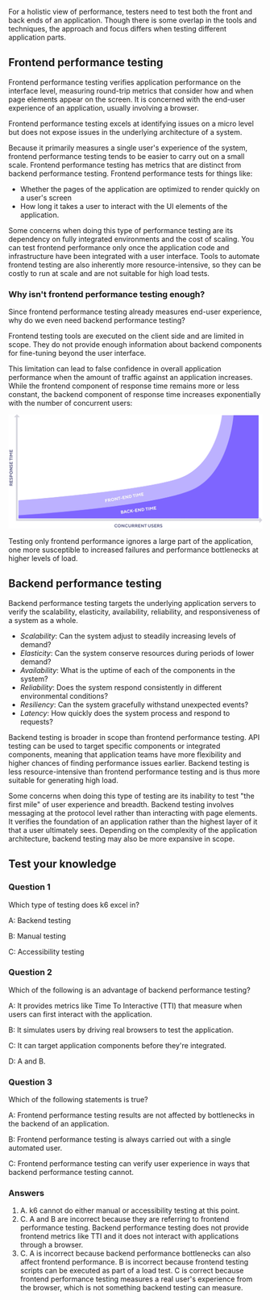 For a holistic view of performance, testers need to test both the front and back ends of an application. Though there is some overlap in the tools and techniques, the approach and focus differs when testing different application parts.

## Frontend performance testing

Frontend performance testing verifies application performance on the interface level, measuring round-trip metrics that consider how and when page elements appear on the screen. It is concerned with the end-user experience of an application, usually involving a browser.

Frontend performance testing excels at identifying issues on a micro level but does not expose issues in the underlying architecture of a system.

Because it primarily measures a single user's experience of the system, frontend performance testing tends to be easier to carry out on a small scale.
Frontend performance testing has metrics that are distinct from backend performance testing. Frontend performance tests for things like:
- Whether the pages of the application are optimized to render quickly on a user's screen
- How long it takes a user to interact with the UI elements of the application.

Some concerns when doing this type of performance testing are its dependency on fully integrated environments and the cost of scaling. You can test frontend performance only once the application code and infrastructure have been integrated with a user interface. Tools to automate frontend testing are also inherently more resource-intensive, so they can be costly to run at scale and are not suitable for high load tests.


### Why isn't frontend performance testing enough?

Since frontend performance testing already measures end-user experience, why do we even need backend performance testing?

Frontend testing tools are executed on the client side and are limited in scope. They do not provide enough information about backend components for fine-tuning beyond the user interface.

This limitation can lead to false confidence in overall application performance when the amount of traffic against an application increases. While the frontend component of response time remains more or less constant, the backend component of response time increases exponentially with the number of concurrent users:

![A chart aggregating front and backend response times. As concurrency increases, backend response time becomes much longer.](../../images/frontend-backend.png)

Testing only frontend performance ignores a large part of the application, one more susceptible to increased failures and performance bottlenecks at higher levels of load.


## Backend performance testing

Backend performance testing targets the underlying application servers to verify the scalability, elasticity, availability, reliability, and responsiveness of a system as a whole.

- *Scalability*: Can the system adjust to steadily increasing levels of demand?
- *Elasticity*: Can the system conserve resources during periods of lower demand?
- *Availability*: What is the uptime of each of the components in the system?
- *Reliability*: Does the system respond consistently in different environmental conditions?
- *Resiliency*: Can the system gracefully withstand unexpected events?
- *Latency*: How quickly does the system process and respond to requests?

Backend testing is broader in scope than frontend performance testing. API testing can be used to target specific components or integrated components, meaning that application teams have more flexibility and higher chances of finding performance issues earlier. Backend testing is less resource-intensive than frontend performance testing and is thus more suitable for generating high load.

Some concerns when doing this type of testing are its inability to test "the first mile" of user experience and breadth. Backend testing involves messaging at the protocol level rather than interacting with page elements. It verifies the foundation of an application rather than the highest layer of it that a user ultimately sees. Depending on the complexity of the application architecture, backend testing may also be more expansive in scope.

## Test your knowledge

### Question 1

Which type of testing does k6 excel in?

A: Backend testing

B: Manual testing

C: Accessibility testing

### Question 2

Which of the following is an advantage of backend performance testing?

A: It provides metrics like Time To Interactive (TTI) that measure when users can first interact with the application.

B: It simulates users by driving real browsers to test the application.

C: It can target application components before they're integrated.

D: A and B.

### Question 3

Which of the following statements is true?

A: Frontend performance testing results are not affected by bottlenecks in the backend of an application.

B: Frontend performance testing is always carried out with a single automated user.

C: Frontend performance testing can verify user experience in ways that backend performance testing cannot.

### Answers

1. A. k6 cannot do either manual or accessibility testing at this point.
2. C. A and B are incorrect because they are referring to frontend performance testing. Backend performance testing does not provide frontend metrics like TTI and it does not interact with applications through a browser.
3. C. A is incorrect because backend performance bottlenecks can also affect frontend performance. B is incorrect because frontend testing scripts can be executed as part of a load test. C is correct because frontend performance testing measures a real user's experience from the browser, which is not something backend testing can measure.
